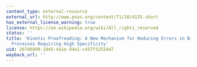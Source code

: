 ```yaml
---
content_type: external-resource
external_url: http://www.pnas.org/content/71/10/4135.short
has_external_license_warning: true
license: https://en.wikipedia.org/wiki/All_rights_reserved
status: ''
title: 'Kinetic Proofreading: A New Mechanism for Reducing Errors in Biosynthetic
  Processes Requiring High Specificity'
uid: 267d6899-1045-4a1e-94e1-c457f3252447
wayback_url: ''
---
```

